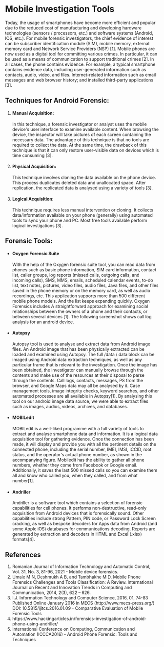 <h1>Mobile Investigation Tools </h1>
Today, the usage of smartphones have become more efficient and popular due to the reduced cost of manufacturing and developing hardware technologies (sensors / processors, etc.) and software systems (Android, IOS, etc.).  For mobile forensic investigators, the chief evidence of interest can be subscriber identification module (SIM), mobile memory, external memory card and Network Service Providers (NSP) [1]. Mobile phones are now used as a digital tool for committing various crimes. In particular, it can be used as a means of communication to support traditional crimes [2]. In all cases, the phone contains evidence. For example, a typical smartphone contains evidence data, including user-generated information such as contacts, audio, video, and files. Internet-related information such as email messages and web browser history; and installed third-party applications [3].

<h2>Techniques for Android Forensic:</h2>

<ol>
<li><h4>Manual Acquisition:</h4> In this technique, a forensic investigator or analyst uses the mobile device's user interface  to examine available content. When browsing the device, the inspector will take pictures of each screen containing the necessary data. The advantage of this technique is that no tools are required to collect the data. At the same time, the drawback of this technique is that it can only restore user-visible data  on  devices  which is time consuming [3].</li>

<li><h4>Physical Acquisition:</h4> This technique involves cloning  the data available on the phone device. This process duplicates deleted data and unallocated space. After replication, the replicated data is analysed using a variety of tools [3].</li>

<li><h4>Logical Acquisition:</h4> This technique requires less manual intervention or cloning. It collects data/information available on your phone (generally) using automated tools to sync your phone and PC. Most free tools available  perform logical investigations [3].</li>

</ol>

<h2>Forensic Tools:</h2>
<ul>
<li><h4>Oxygen Forensic Suite</h4>
With the help of the Oxygen forensic suite tool, you can read data from phones such as basic phone information, SIM card information, contact list, caller groups, log reports (missed calls, outgoing calls, and incoming calls), SMS, MMS, emails, scheduled calendar events, to-do list, text notes, pictures, video files, audio files, Java files, and other files saved in the phone memory or on the memory card, as well as audio recordings, etc. This application supports more than 500 different mobile phone models. And the list keeps expanding quickly. Oxygen Forensics includes A straightforward approach for examining social relationships between the owners of a phone and their contacts, or between several devices [1]. The following screenshot shows call log analysis for an android device.
</li>
  
<li><h4>Autopsy</h4>
Autopsy tool is used to analyse and extract data from Android image files. An Android image that has been physically extracted can be loaded and examined using Autopsy. The full /data / data block can be imaged using Android data extraction techniques, as well as any particular frame that is relevant to the investigation. Once the image has been obtained, the investigator can manually browse through the contents and make use of the resources at their disposal to parse through the contents. Call logs, contacts, messages, PS from the browser, and Google Maps data may all be analysed by it. Case management tools, image integrity checks, keyword searches, and other automated processes are all available in Autopsy[1]. By analysing this tool on our android image data source, we were able to extract files such as images, audios, videos, archives, and databases.  
</li>
 
<li><h4>MOBILedit</h4>
MOBILedit is a well-liked programme with a full variety of tools to extract and analyse smartphone data and information. It is a logical data acquisition tool for gathering evidence. Once the connection has been made, it will display and provide you with all the pertinent details on the connected phone, including the serial number, IMEI, IMSI, ICCID, root status, and the operator's actual phone number, as shown in the accompanying figure. Mobiledit has the ability to gather all phone numbers, whether they come from Facebook or Google email. Additionally, it saves the last 500 missed calls so you can examine them all and know who called you, when they called, and from what number[1].
  </li>

 <li><h4>Andriller</h4>
Andriller is a software tool which contains a selection of forensic capabilities for cell phones. It performs non-destructive, read-only acquisition from Android devices that is forensically sound. Other capabilities include strong Pattern, PIN code, or Password Lock Screen cracking, as well as bespoke decoders for Apps data from Android (and some Apple iOS) databases for communications decoding. Reports are generated by extraction and decoders in HTML and Excel (.xlsx) formats[4].

  </li>

</ul>



<h2>References</h2>
<ol>
<li>Romanian Journal of Information Technology and Automatic Control, Vol. 31, No. 3, 81-96, 2021 - Mobile device forensics.</li>
  
<li>Umale M N, Deshmukh A B, and Tambhakhe M D. Mobile Phone Forensics Challenges and Tools Classification: A Review. International Journal on Recent and Innovation Trends in Computing and Communication, 2014, 2(3), 622 – 626. </li>
  
<li>I.J. Information Technology and Computer Science, 2016, 01, 74-83 Published Online January 2016 in MECS (http://www.mecs-press.org/) DOI: 10.5815/ijitcs.2016.01.09 - Comparative Evaluation of Mobile Forensic Tools </li>
  
<li>https://www.hackingarticles.in/forensics-investigation-of-android-phone-using-andriller/</li>
  
<li>International Conference on Computing, Communication and Automation (ICCCA2016) - Android Phone Forensic: Tools and Techniques</li>

</ol>

